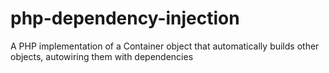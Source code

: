 # php-dependency-injection
A PHP implementation of a Container object that automatically builds other objects, autowiring them with dependencies
